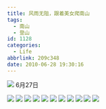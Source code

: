 ```yaml
---
title: 风雨无阻，跟着美女爬南山
tags:
  - 南山
  - 登山
id: 1128
categories:
  - Life
abbrlink: 209c348
date: 2010-06-28 19:30:16
---
```

![](/images/2010/06/28_28_193016_12649.jpg)
6月27日
<!--more-->
![](/images/2010/06/28_28_193016_0_12650.jpg)
![](/images/2010/06/28_28_193016_1_12651.jpg)
![](/images/2010/06/28_28_193016_2_12652.jpg)
![](/images/2010/06/28_28_193016_3_12653.jpg)
![](/images/2010/06/28_28_193016_4_12654.jpg)
![](/images/2010/06/28_28_193016_5_12655.jpg)
![](/images/2010/06/28_28_193016_6_12656.jpg)
![](/images/2010/06/28_28_193016_7_12657.jpg)
![](/images/2010/06/28_28_193016_8_12658.jpg)
![](/images/2010/06/28_28_193016_9_12659.jpg)
![](/images/2010/06/28_28_193016_10_12660.jpg)